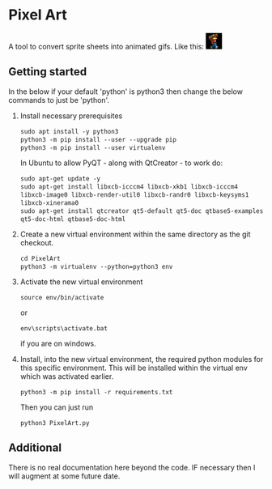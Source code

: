 
# Pixel Art

A tool to convert sprite sheets into animated gifs.  Like this: ![Example](imgs/SpriteSheet3-3.gif)

## Getting started

In the below if your default 'python' is python3 then change the below commands to just be 'python'.

1. Install necessary prerequisites
   ```
   sudo apt install -y python3
   python3 -m pip install --user --upgrade pip
   python3 -m pip install --user virtualenv
   ```
   In Ubuntu to allow PyQT - along with QtCreator - to work do:
   ```
   sudo apt-get update -y
   sudo apt-get install libxcb-icccm4 libxcb-xkb1 libxcb-icccm4 libxcb-image0 libxcb-render-util0 libxcb-randr0 libxcb-keysyms1 libxcb-xinerama0
   sudo apt-get install qtcreator qt5-default qt5-doc qtbase5-examples qt5-doc-html qtbase5-doc-html
   ```
1. Create a new virtual environment within the same directory as the git checkout.
   ```
   cd PixelArt
   python3 -m virtualenv --python=python3 env
   ```
1. Activate the new virtual environment
   ```
   source env/bin/activate
   ```
   or 
   ```
   env\scripts\activate.bat
   ```
   if you are on windows.
1. Install, into the new virtual environment, the required python modules for this specific environment.  This will be installed within the virtual env which was activated earlier.
   ```
   python3 -m pip install -r requirements.txt
   ```

   Then you can just run 
   ```
   python3 PixelArt.py
   ```

## Additional
There is no real documentation here beyond the code.  IF necessary then I will augment at some future date.
